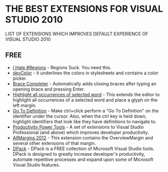 # THE BEST EXTENSIONS FOR VISUAL STUDIO 2010
LIST OF EXTENSIONS WHICH IMPROVES DEFAULT EXPERIENCE OF VISUAL STUDIO 2010

## FREE

- [I Hate #Regions](https://marketplace.visualstudio.com/items?itemName=Shanewho.IHateRegions) - Regions Suck. You need this.
- [devColor](https://marketplace.visualstudio.com/items?itemName=Mario185.devColor) - it underlines the colors in stylesheets and contains a color picker.
- [Brace Completer](https://marketplace.visualstudio.com/items?itemName=JoelSpadin.BraceCompleter) - Automatically adds closing braces after typing an opening brace and pressing Enter.
- [Highlight all occurrences of selected word](https://marketplace.visualstudio.com/items?itemName=NicholasSha.Highlightalloccurrencesofselectedword) - This extends the editor to highlight all occurrences of a selected word and place a glyph on the left margin.
- [Go To Definition](https://marketplace.visualstudio.com/items?itemName=NoahRichards.GoToDefinition) - Make ctrl+click perform a "Go To Definition" on the identifier under the cursor. Also, when the ctrl key is held down, highlight identifiers that look like they have definitions to navigate to.
- [Productivity Power Tools](https://marketplace.visualstudio.com/items?itemName=VisualStudioProductTeam.ProductivityPowerTools) - A set of extensions to Visual Studio Professional (and above) which improves developer productivity.
- [AllMargins 2012](https://marketplace.visualstudio.com/items?itemName=fourpastmidnight.AllMargins2012) - This extension contains the OverviewMargin and several other extensions of that margin. 
- [DPack](http://www.usysware.com/dpack/Default.aspx) - DPack is a FREE collection of Microsoft Visual Studio tools. DPack is designed to greatly increase developer's productivity, automate repetitive processes and expand upon some of Microsoft Visual Studio features.

